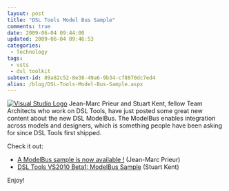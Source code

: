 ```yaml
---
layout: post
title: "DSL Tools Model Bus Sample"
comments: true
date: 2009-06-04 09:44:00
updated: 2009-06-04 09:46:53
categories:
 - Technology
tags:
 - vsts
 - dsl toolkit
subtext-id: 89a82c52-8e38-49a6-9b34-cf8870dc7ed4
alias: /blog/DSL-Tools-Model-Bus-Sample.aspx
---
```



[![Visual Studio Logo](/images/blog/WindowsLiveWriter/DSLToolsModelBusSample/6E2EB26B/VisualStudioLogo_thumb.jpg)](/images/blog/WindowsLiveWriter/DSLToolsModelBusSample/19DF7C68/VisualStudioLogo.jpg) Jean-Marc Prieur and Stuart Kent, fellow Team Architects who work on DSL Tools, have just posted some great new content about the new DSL ModelBus. The ModelBus enables integration across models and designers, which is something people have been asking for since DSL Tools first shipped.

Check it out:

  * [A ModelBus sample is now available !](http://blogs.msdn.com/jmprieur/archive/2009/06/01/a-modelbus-sample-is-now-available.aspx) (Jean-Marc Prieur) 
  * [DSL Tools VS2010 Beta1: ModelBus Sample](http://blogs.msdn.com/stuart_kent/archive/2009/06/03/dsl-tools-vs2010-beta1-modelbus-sample.aspx) (Stuart Kent) 

Enjoy!
